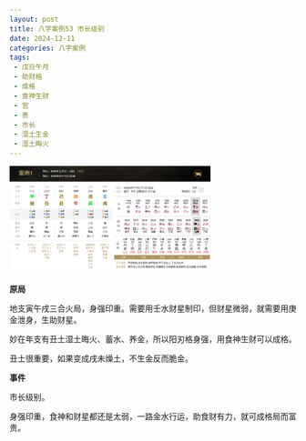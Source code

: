 ```yaml
---
layout: post
title: 八字案例53 市长级别
date: 2024-12-11
categories: 八字案例
tags:
 - 戊日午月
 - 劫财格 
 - 成格
 - 食神生财
 - 官
 - 贵
 - 市长
 - 湿土生金
 - 湿土晦火
---
```


<img src="/images/bazi-example/bazi-example-53.PNG" width="70%">

**原局**

地支寅午戌三合火局，身强印重。需要用壬水财星制印，但财星微弱，就需要用庚金泄身，生助财星。

妙在年支有丑土湿土晦火、蓄水、养金，所以阳刃格身强，用食神生财可以成格。

丑土很重要，如果变成戌未燥土，不生金反而脆金。

**事件**

市长级别。

身强印重，食神和财星都还是太弱，一路金水行运，助食财有力，就可成格局而富贵。
